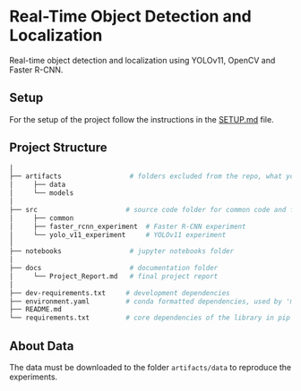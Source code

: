 # Real-Time Object Detection and Localization

Real-time object detection and localization using YOLOv11, OpenCV and Faster R-CNN.

## Setup

For the setup of the project follow the instructions in the [SETUP.md](docs/SETUP.md) file.

## Project Structure

```bash
│
├── artifacts                 # folders excluded from the repo, what you store here it won't be store in the repo
│     ├── data
│     └── models
│
├── src                      # source code folder for common code and for CRISP-DM steps
│     ├── common
│     ├── faster_rcnn_experiment  # Faster R-CNN experiment      
│     └── yolo_v11_experiment     # YOLOv11 experiment
│
├── notebooks                 # jupyter notebooks folder
│
├── docs                      # documentation folder 
│     └── Project_Report.md   # final project report
│
├── dev-requirements.txt     # development dependencies
├── environment.yaml         # conda formatted dependencies, used by 'make init' to create the virtualenv
├── README.md                
└── requirements.txt         # core dependencies of the library in pip format
```

## About Data

The data must be downloaded to the folder `artifacts/data` to reproduce the experiments.
